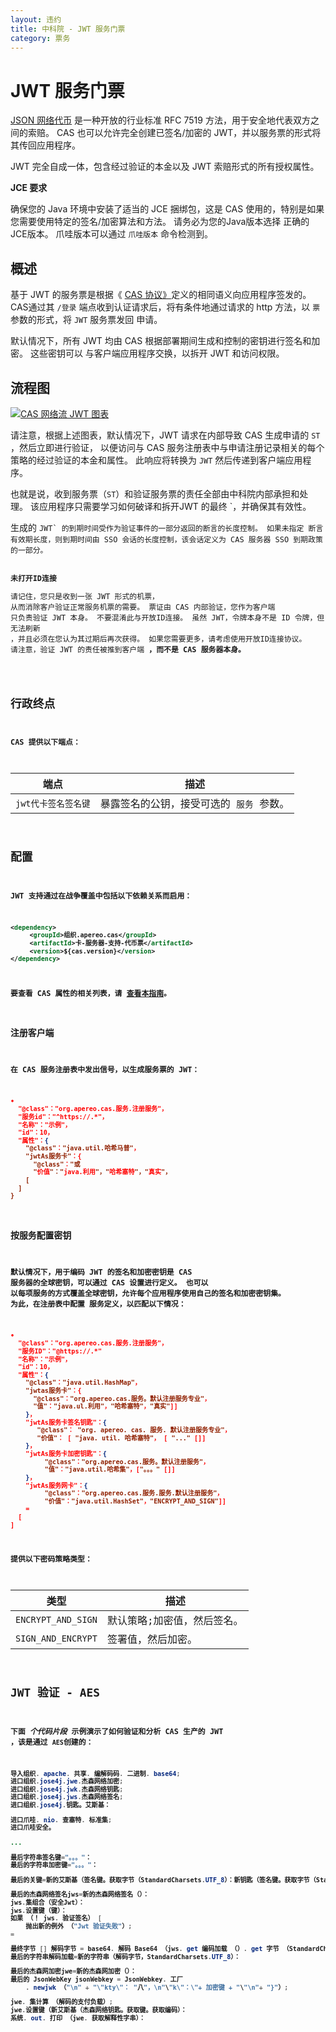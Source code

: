 ```yaml
---
layout: 违约
title: 中科院 - JWT 服务门票
category: 票务
---
```


# JWT 服务门票

[JSON 网络代币](http://jwt.io/) 是一种开放的行业标准 RFC 7519 方法，用于安全地代表双方之间的索赔。 CAS 也可以允许完全创建已签名/加密的 JWT，并以服务票的形式将其传回应用程序。

JWT 完全自成一体，包含经过验证的本金以及 JWT 索赔形式的所有授权属性。

<div class="alert alert-info"><strong>JCE 要求</strong><p>确保您的 Java 
环境中安装了适当的 JCE 捆绑包，这是 CAS 使用的，特别是如果您需要使用特定的签名/加密算法和方法。 请务必为您的Java版本选择 
正确的JCE版本。 爪哇版本可以通过 <code>爪哇版本</code> 命令检测到。</p></div>

## 概述

基于 JWT 的服务票是根据《 [CAS 协议》](../protocol/CAS-Protocol.html)定义的相同语义向应用程序签发的。 CAS通过其 `/登录` 端点收到认证请求后，将有条件地通过请求的 http 方法，以 `票` 参数的形式，将 `JWT` 服务票发回 申请。

默认情况下，所有 JWT 均由 CAS 根据部署期间生成和控制的密钥进行签名和加密。 这些密钥可以 与客户端应用程序交换，以拆开 JWT 和访问权限。

## 流程图

<a href="../images/cas_flow_jwt_diagram.png" target="_blank"><img src="../images/cas_flow_jwt_diagram.png" alt="CAS 网络流 JWT 图表" title="CAS 网络流 JWT 图表" /></a>

请注意，根据上述图表，默认情况下，JWT 请求在内部导致 CAS 生成申请的 `ST` ，然后立即进行验证， 以便访问与 CAS 服务注册表中与申请注册记录相关的每个策略的经过验证的本金和属性。 此响应将转换为 `JWT` 然后传递到客户端应用程序。

也就是说，收到服务票（`ST`）和验证服务票的责任全部由中科院内部承担和处理。 该应用程序只需要学习如何破译和拆开JWT</code> 的最终 `，并确保其有效性。</p>

<p spaces-before="0">生成的 <code>JWT` 的到期时间受作为验证事件的一部分返回的断言的长度控制。 如果未指定 断言有效期长度，则到期时间由 SSO 会话的长度控制，该会话定义为 CAS 服务器 SSO 到期政策的一部分。 

<div class="alert alert-warning"><strong>未打开ID连接</strong><p>请记住，您只是收到一张 JWT 形式的机票， 
从而消除客户验证正常服务机票的需要。 票证由 CAS 内部验证，您作为客户端 
只负责验证 JWT 本身。 不要混淆此与开放ID连接。 虽然 JWT，令牌本身不是 ID 令牌，但无法刷新 
，并且必须在您认为其过期后再次获得。 如果您需要更多，请考虑使用开放ID连接协议。 
请注意，验证 JWT 的责任被推到客户端</b> <b>，而不是 CAS 服务器本身。</p></div>

## 行政终点

CAS 提供以下端点：

| 端点           | 描述                     |
| ------------ | ---------------------- |
| `jwt代卡签名签名键` | 暴露签名的公钥，接受可选的 `服务` 参数。 |

## 配置

JWT 支持通过在战争覆盖中包括以下依赖关系而启用：

```xml
<dependency>
     <groupId>组织.apereo.cas</groupId>
     <artifactId>卡-服务器-支持-代币票</artifactId>
     <version>${cas.version}</version>
</dependency>
```

要查看 CAS 属性的相关列表，请 [查看本指南](../configuration/Configuration-Properties.html#jwt-tickets)。

### 注册客户端

在 CAS 服务注册表中发出信号，以生成服务票的 JWT：

```json
•
  "@class"："org.apereo.cas.服务.注册服务"，
  "服务id"："^https://.*"，
  "名称"："示例"，
  "id"：10，
  "属性"：{
    "@class"："java.util.哈希马普"，
    "jwtAs服务卡"：{
      "@class"："或
      "价值"："java.利用"，"哈希塞特"，"真实"，
    [
  ]
}
```

### 按服务配置密钥

默认情况下，用于编码 JWT 的签名和加密密钥是 CAS 服务器的全球密钥，可以通过 CAS 设置进行定义。 也可以 以每项服务的方式覆盖全球密钥，允许每个应用程序使用自己的签名和加密密钥集。 为此，在注册表中配置 服务定义，以匹配以下情况：

```json
•
  "@class"："org.apereo.cas.服务.注册服务"，
  "服务ID"："@https://.*"
  "名称"："示例"，
  "id"：10，
  "属性"：{
    "@class"："java.util.HashMap"，
    "jwtas服务卡"：{
      "@class"："org.apereo.cas.服务。默认注册服务专业"，
      "值"："java.ul.利用"，"哈希塞特"，"真实"]]
    }，
    "jwtAs服务卡签名钥匙"：{
       "@class"： "org. apereo. cas. 服务. 默认注册服务专业"，
       "价值"： [ "java. util. 哈希塞特"， [ "..." []]
    }，
    "jwtAs服务卡加密钥匙"：{
         "@class"："org.apereo.cas.服务。默认注册服务"，
         "值"："java.util.哈希集"，["。。。" []]
    }，
    "jwtAs服务网卡"：{
         "@class"："org.apereo.cas.服务.服务.默认注册服务"，
         "价值"："java.util.HashSet"，"ENCRYPT_AND_SIGN"]]
    =
  [
]
```

提供以下密码策略类型：

| 类型                 | 描述             |
| ------------------ | -------------- |
| `ENCRYPT_AND_SIGN` | 默认策略;加密值，然后签名。 |
| `SIGN_AND_ENCRYPT` | 签署值，然后加密。      |


## JWT 验证 - AES

下面 *个代码片段* 示例演示了如何验证和分析 CAS 生产的 JWT ，该是通过 `AES`创建的：

```java
导入组织. apache. 共享. 编解码码. 二进制. base64;
进口组织.jose4j.jwe.杰森网络加密;
进口组织.jose4j.jwk.杰森网络钥匙;
进口组织.jose4j.jws.杰森网络签名;
进口组织.jose4j.钥匙。艾斯基：

进口爪哇. nio. 查塞特. 标准集;
进口爪哇安全。

...

最后字符串签名键="。。。"：
最后的字符串加密键="。。。"：

最后的关键=新的艾斯基（签名键。获取字节（StandardCharsets.UTF_8）：新钥匙（签名键。获取字节（StandardCharsets.UTF_8））

最后的杰森网络签名jws=新的杰森网络签名（）：
jws.集组合（安全Jwt）：
jws.设置键（键）：
如果 （！ jws. 验证签名） [
    抛出新的例外 （"Jwt 验证失败"）;
=

最终字节 [] 解码字节 = base64. 解码 Base64 （jws. get 编码加载 （）. get 字节 （StandardCharsets.UTF_8）：
最后的字符串解码加载=新的字符串（解码字节，StandardCharsets.UTF_8）：

最后的杰森网加密jwe=新的杰森网加密（）：
最后的 JsonWebKey jsonWebkey = JsonWebkey. 工厂
    . newjwk （"\n" + "\"kty\"： "八"，\n"\"k\"：\"+ 加密键 + "\"\n"+ "}"）;

jwe. 集计算 （解码的支付负载）;
jwe.设置键（新艾斯基（杰森网络钥匙。获取键。获取编码）：
系统. out. 打印 （jwe. 获取解释性字串）：
```
